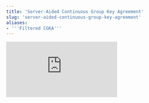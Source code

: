 ```yaml
---
title: 'Server-Aided Continuous Group Key Agreement'
slug: 'server-aided-continuous-group-key-agreement'
aliases:
- '''Filtered CGKA'''
---
```


![](https://static.meri.garden/73d1ad989e31d50718950b874b18a4de.pdf)